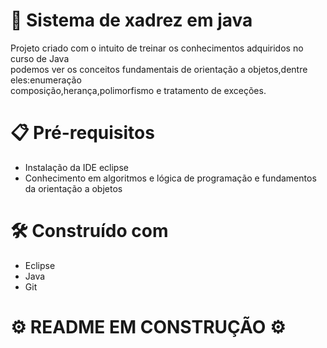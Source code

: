# :rocket: Sistema de xadrez em java

Projeto criado  com o intuito de treinar os conhecimentos adquiridos no curso de Java \
podemos ver os conceitos fundamentais de orientação a objetos,dentre eles:enumeração \
composição,herança,polimorfismo e tratamento de exceções.

# :clipboard: Pré-requisitos 
* Instalação da IDE eclipse
* Conhecimento em algoritmos e lógica de programação e fundamentos da orientação a objetos

# :hammer_and_wrench: Construído com 
* Eclipse
* Java
* Git

# :gear: README EM CONSTRUÇÃO :gear:
